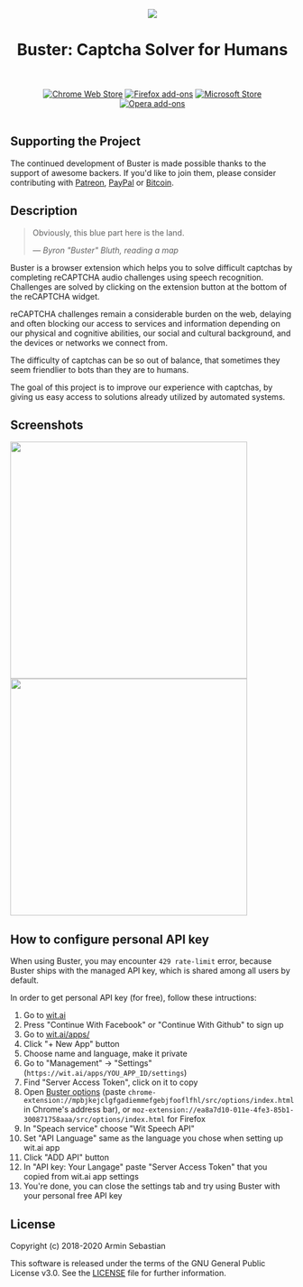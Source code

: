 <p align="center"><img src="https://i.imgur.com/4DvR5ip.png"></p>
<h1 align="center">Buster: Captcha Solver for Humans</h1>

<p align="center">
  </br></br>
  <a href="https://chrome.google.com/webstore/detail/mpbjkejclgfgadiemmefgebjfooflfhl">
    <img src="https://i.imgur.com/B0i5sn3.png" alt="Chrome Web Store"></a>
  <a href="https://addons.mozilla.org/en-US/firefox/addon/buster-captcha-solver/">
    <img src="https://i.imgur.com/dvof8rG.png" alt="Firefox add-ons"></a>
  <a href="https://microsoftedge.microsoft.com/addons/detail/admkpobhocmdideidcndkfaeffadipkc">
    <img src="https://i.imgur.com/n49Wiu2.png" alt="Microsoft Store"></a>
  <a href="https://addons.opera.com/en/extensions/details/buster-captcha-solver-for-humans/">
    <img src="https://i.imgur.com/wK10qEV.png" alt="Opera add-ons"></a>
  </br></br>
</p>

## Supporting the Project

The continued development of Buster is made possible
thanks to the support of awesome backers. If you'd like to join them,
please consider contributing with
[Patreon](https://armin.dev/go/patreon?pr=buster&src=repo),
[PayPal](https://armin.dev/go/paypal?pr=buster&src=repo) or
[Bitcoin](https://armin.dev/go/bitcoin?pr=buster&src=repo).

## Description

> Obviously, this blue part here is the land.
>
> — <cite>Byron "Buster" Bluth, reading a map</cite>

Buster is a browser extension which helps you to solve difficult captchas
by completing reCAPTCHA audio challenges using speech recognition.
Challenges are solved by clicking on the extension button at the bottom
of the reCAPTCHA widget.

reCAPTCHA challenges remain a considerable burden on the web,
delaying and often blocking our access to services and information
depending on our physical and cognitive abilities, our social
and cultural background, and the devices or networks we connect from.

The difficulty of captchas can be so out of balance,
that sometimes they seem friendlier to bots than they are to humans.

The goal of this project is to improve our experience with captchas,
by giving us easy access to solutions already utilized by automated systems.

## Screenshots

<p>
  <img width="420" src="https://i.imgur.com/hTqeN4z.png">
  <img width="420" src="https://i.imgur.com/o0qqDd5.png">
</p>

## How to configure personal API key

When using Buster, you may encounter `429 rate-limit` error, because Buster ships with the managed API key, which is shared among all users by default.

In order to get personal API key (for free), follow these intructions:
1. Go to [wit.ai](https://wit.ai/)
1. Press "Continue With Facebook" or "Continue With Github" to sign up
1. Go to [wit.ai/apps/](https://wit.ai/apps/)
1. Click "+ New App" button
1. Choose name and language, make it private
1. Go to "Management" -> "Settings" (`https://wit.ai/apps/YOU_APP_ID/settings`)
1. Find "Server Access Token", click on it to copy
1. Open [Buster options](chrome-extension://mpbjkejclgfgadiemmefgebjfooflfhl/src/options/index.html) (paste `chrome-extension://mpbjkejclgfgadiemmefgebjfooflfhl/src/options/index.html` in Chrome's address bar), or `moz-extension://ea8a7d10-011e-4fe3-85b1-300871758aaa/src/options/index.html` for Firefox
1. In "Speach service" choose "Wit Speech API"
1. Set "API Language" same as the language you chose when setting up wit.ai app
1. Click "ADD API" button
1. In "API key: Your Langage" paste "Server Access Token"  that you copied from wit.ai app settings
1. You're done, you can close the settings tab and try using Buster with your personal free API key

## License

Copyright (c) 2018-2020 Armin Sebastian

This software is released under the terms of the GNU General Public License v3.0.
See the [LICENSE](LICENSE) file for further information.
